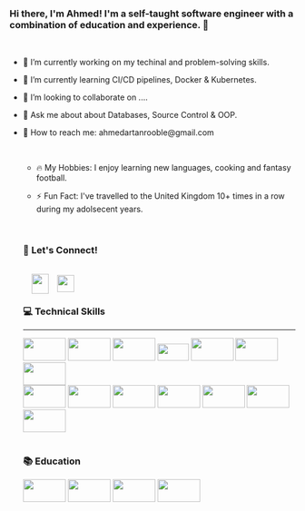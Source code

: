 ### Hi there, I'm Ahmed! I'm a self-taught software engineer with a combination of education and experience. 👋
<br>
<ul>
  <li><p>🔭 I’m currently working on my techinal and problem-solving skills.</p></li>
  <li><p>🌱 I’m currently learning CI/CD pipelines, Docker & Kubernetes.</p></li>
  <li><p>🤝 I’m looking to collaborate on  ....</p></li>
  <li><p>💬 Ask me about about Databases, Source Control & OOP.</p></li>
  <li><p>📧 How to reach me: ahmedartanrooble@gmail.com</p></li>
  <br>
<ul>
        <li><p>🔥 My Hobbies: I enjoy learning new languages, cooking and fantasy football.</p></li>
        <li><p>⚡️ Fun Fact:  I've travelled to the United Kingdom 10+ times in a row during my adolsecent years.</p></li>
</ul>
<br>
<h3>👏 Let's Connect!</h3>
      <a href="https://linkedin.com/arooble">
      <img src="images-3/linkedin.png" width="30px" height="35px" style="float: left; padding: 15px;"></img></a>
      <br>
  <a href="mailto:ahmedartanrooble@gmail.com">
      <img src="images-3/gmail.png" width="30px" height="30px"></img></a>
      <br>
    
<h3>💻 Technical Skills</h3>
      <hr>
                           
<div class="wrapper">
      <img src="https://camo.githubusercontent.com/49fbb99f92674cc6825349b154b65aaf4064aec465d61e8e1f9fb99da3d922a1/68747470733a2f2f696d672e736869656c64732e696f2f62616467652f68746d6c352d2532334533344632362e7376673f7374796c653d666f722d7468652d6261646765266c6f676f3d68746d6c35266c6f676f436f6c6f723d7768697465" height="40" width="75">
      <img src="https://camo.githubusercontent.com/e6b67b27998fca3bccf4c0ee479fc8f9de09d91f389cccfbe6cb1e29c10cfbd7/68747470733a2f2f696d672e736869656c64732e696f2f62616467652f637373332d2532333135373242362e7376673f7374796c653d666f722d7468652d6261646765266c6f676f3d63737333266c6f676f436f6c6f723d7768697465" height="40" width="75">                                   
      <img src="https://camo.githubusercontent.com/aeddc848275a1ffce386dc81c04541654ca07b2c43bbb8ad251085c962672aea/68747470733a2f2f696d672e736869656c64732e696f2f62616467652f6a6176617363726970742d2532333332333333302e7376673f7374796c653d666f722d7468652d6261646765266c6f676f3d6a617661736372697074266c6f676f436f6c6f723d253233463744463145" height="40" width="75">
      <img src="https://camo.githubusercontent.com/b13ed67c809178963ce9d538175b02649800772be1ce0cb02da5879e5614e236/68747470733a2f2f696d672e736869656c64732e696f2f62616467652f426f6f7473747261702d3536334437433f7374796c653d666f722d7468652d6261646765266c6f676f3d626f6f747374726170266c6f676f436f6c6f723d7768697465" height="30" width="55">
      <img src="https://camo.githubusercontent.com/ec0d32e85caf4723d5182a75338c89f85a2c3679aed0c46c9ee9fd1c8dc2a316/68747470733a2f2f696d672e736869656c64732e696f2f62616467652f6769742d2532334630353033332e7376673f7374796c653d666f722d7468652d6261646765266c6f676f3d676974266c6f676f436f6c6f723d7768697465" height="40" width="75">
      <img src="https://camo.githubusercontent.com/988b23566a8e239f9717abbed64d36834115c8a8c7082a71c358e04f47f8398c/68747470733a2f2f696d672e736869656c64732e696f2f62616467652f4d7953514c2d3030303030463f7374796c653d666f722d7468652d6261646765266c6f676f3d6d7973716c266c6f676f436f6c6f723d7768697465" height="40" width="75">
      <img src="https://camo.githubusercontent.com/15b7da9c5e50455ef7c50a5d642afad7ab8d752e575010116727c3865beb026d/68747470733a2f2f696d672e736869656c64732e696f2f62616467652f6a51756572792d3037363941443f7374796c653d666f722d7468652d6261646765266c6f676f3d6a7175657279266c6f676f436f6c6f723d7768697465" height="40" width="75">

  
    
  
    
   <div class="wrapper">
  <img src="https://img.shields.io/badge/MongoDB-4EA94B?style=for-the-badge&logo=mongodb&logoColor=white" height="40" width="75">
        <img src="https://camo.githubusercontent.com/a13091c112f3caf333125d48188cda0292a5d64467f19703aee213d85c11362e/68747470733a2f2f696d672e736869656c64732e696f2f62616467652f2d657870726573732d3030303030303f6c6f676f3d65787072657373266c6f676f436f6c6f723d7768697465267374796c653d666f722d7468652d6261646765" height="40" width="75">
        <img src="https://camo.githubusercontent.com/d8971eb578649b5861b3b3694bc2684ff4bf5bb346042b20f8f6e26010dce374/68747470733a2f2f696d672e736869656c64732e696f2f62616467652f52656163742d3631444146423f7374796c653d666c6174266c6f676f3d7265616374266c6f676f436f6c6f723d7768697465" height="40" width="75">
        <img src="https://camo.githubusercontent.com/cc96d7d28a6ca21ddbb1f2521d751d375230ed840271e6a4c8694cf87cc60c14/68747470733a2f2f696d672e736869656c64732e696f2f62616467652f6e6f64652e6a732532302d2532333433383533442e7376673f267374796c653d666f722d7468652d6261646765266c6f676f3d6e6f64652e6a73266c6f676f436f6c6f723d7768697465" height="40" width="75">
        <img src="https://camo.githubusercontent.com/e17e119d8c9bb34ac9710be65d35d52a7e04cc260476760305525204df5f34b0/68747470733a2f2f696d672e736869656c64732e696f2f62616467652f2d4a6176612d3030373339363f7374796c653d666c61742d737175617265266c6f676f3d6a617661" height="40" width="75">
        <img src="https://img.shields.io/badge/npm-CB3837?style=for-the-badge&logo=npm&logoColor=white" height="40" width="75">
        <img src="https://img.shields.io/badge/firebase-ffca28?style=for-the-badge&logo=firebase&logoColor=black" height="40" width="75">
</div>
 <br>
    <h3>📚 Education</h3>
    <div class="wrapper">
        <img src="https://camo.githubusercontent.com/4ac8a7a42c5f8d85371c33b1502a0a8aaec1cd359573ee6723c5d8351595b0a6/68747470733a2f2f696d672e736869656c64732e696f2f62616467652f5564656d792d4134333546303f7374796c653d666f722d7468652d6261646765266c6f676f3d5564656d79266c6f676f436f6c6f723d7768697465" height="40" width="75">
        <img src="https://camo.githubusercontent.com/043a18274b7565d5eaf0645e255a98ff44b8b55156fbbb2145560ed149ad45e1/68747470733a2f2f696d672e736869656c64732e696f2f62616467652f436f6465636164656d792d4646463045353f7374796c653d666f722d7468652d6261646765266c6f676f3d636f6465636164656d79266c6f676f436f6c6f723d314632343341" height="40" width="75">
        <img src="https://camo.githubusercontent.com/387b0577360959651f848bb2a3c54ed5eda1815f0cb0f67ebb08ac72e5ebead1/68747470733a2f2f696d672e736869656c64732e696f2f62616467652f46726565636f646563616d702d2532333132332e7376673f267374796c653d666f722d7468652d6261646765266c6f676f3d66726565636f646563616d70266c6f676f436f6c6f723d677265656e" height="40" width="75">
        <img src="https://img.shields.io/badge/YouTube-FF0000?style=for-the-badge&logo=youtube&logoColor=white" height="40" width="75">
    </div>
